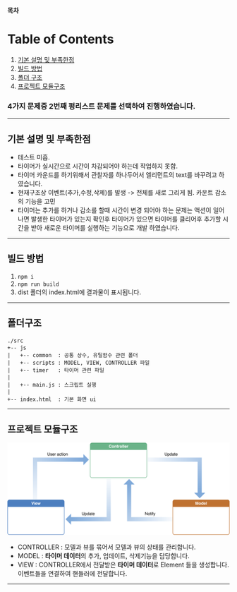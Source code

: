 **목차**

# Table of Contents

1. [기본 설명 및 부족한점](#retrospect)
2. [빌드 방법](#build)
3. [폴더 구조](#structure)
4. [프로젝트 모듈구조](#pro-struc)

### 4가지 문제중 2번째 **펑리스트** 문제를 선택하여 진행하였습니다.

---

## 기본 설명 및 부족한점 <a name="retrospect"></a>

- 테스트 미흡.
- 타이머가 실시간으로 시간이 차감되어야 하는데 작업하지 못함.
- 타이머 카운드를 하기위해서 관찰자를 하나두어서 엘리먼트의 text를 바꾸려고 하였습니다.
- 현재구조상 이벤트(추가,수정,삭제)를 발생 -> 전체를 새로 그리게 됨. 카운트 감소의 기능을 고민
- 타이머는 추가를 하거나 감소를 할때 시간이 변경 되어야 하는 문제는 액션이 일어나면 발생한 타이머가 있는지 확인후 타이머가 있으면 타이머를 클리어후 추가할 시간을 받아 새로운 타이머를 실행하는 기능으로 개발 하였습니다.

---

## 빌드 방법 <a name="build"></a>

1. `npm i`
2. `npm run build`
3. dist 폴더의 index.html에 결과물이 표시됩니다.

---

## 폴더구조 <a name="structure"></a>

```
./src
+-- js
|   +-- common  : 공통 상수, 유틸함수 관련 폴더
|   +-- scripts : MODEL, VIEW, CONTROLLER 파일
|   +-- timer   : 타이머 관련 파일
|
|   +-- main.js : 스크립트 실행
|
+-- index.html  : 기본 화면 ui
```

---

## 프로젝트 모듈구조 <a name="pro-struc"></a>

![pro-struc](./module-struc.png)

- CONTROLLER : 모델과 뷰를 묶어서 모델과 뷰의 상태를 관리합니다.
- MODEL : **타이머 데이터**의 추가, 업데이트, 삭제기능을 담당합니다.
- VIEW : CONTROLLER에서 전달받은 **타이머 데이터**로 Element 들을 생성합니다. 이벤트들을 연결하여 핸들러에 전달합니다.

---
